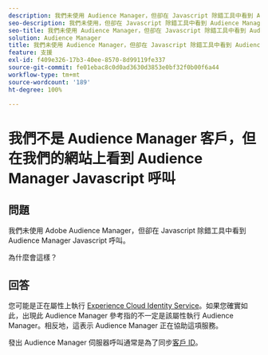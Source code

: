```yaml
---
description: 我們未使用 Audience Manager，但卻在 Javascript 除錯工具中看到 Audience Manager Javascript 呼叫。原因為何？
seo-description: 我們未使用，但卻在 Javascript 除錯工具中看到 Audience Manager Javascript 呼叫。原因為何？
seo-title: 我們未使用 Audience Manager，但卻在 Javascript 除錯工具中看到 Audience Manager Javascript 呼叫。原因為何？
solution: Audience Manager
title: 我們未使用 Audience Manager，但卻在 Javascript 除錯工具中看到 Audience Manager Javascript 呼叫。原因為何？
feature: 支援
exl-id: f409e326-17b3-40ee-8570-8d99119fe337
source-git-commit: fe01ebac8c0d0ad3630d3853e0bf32f0b00f6a44
workflow-type: tm+mt
source-wordcount: '189'
ht-degree: 100%

---
```


# 我們不是 Audience Manager 客戶，但在我們的網站上看到 Audience Manager Javascript 呼叫

## 問題

我們未使用 Adobe Audience Manager，但卻在 Javascript 除錯工具中看到 Audience Manager Javascript 呼叫。

為什麼會這樣？

## 回答

您可能是正在屬性上執行 [Experience Cloud Identity Service](https://docs.adobe.com/content/help/zh-Hant/id-service/using/home.translate.html)。如果您確實如此，出現此 Audience Manager 參考指的不一定是該屬性執行 Audience Manager。相反地，這表示 Audience Manager 正在協助這項服務。

發出 Audience Manager 伺服器呼叫通常是為了同步[客戶 ID](https://docs.adobe.com/content/help/zh-Hant/id-service/using/id-service-api/methods/setcustomerids.translate.html)。
